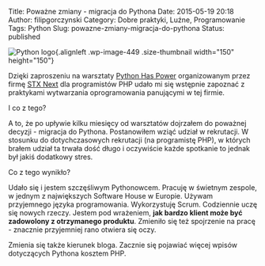 Title: Poważne zmiany - migracja do Pythona
Date: 2015-05-19 20:18
Author: filipgorczynski
Category: Dobre praktyki, Luźne, Programowanie
Tags: Python
Slug: powazne-zmiany-migracja-do-pythona
Status: published

![Python logo](https://filipgorczynski.files.wordpress.com/2011/11/python-logo.png?w=150){.alignleft .wp-image-449 .size-thumbnail width="150" height="150"}

Dzięki zaproszeniu na warsztaty [Python Has Power](http://pythonhaspower.com/) organizowanym przez firmę [STX Next](http://stxnext.pl/) dla programistów PHP udało mi się wstępnie zapoznać z praktykami wytwarzania oprogramowania panującymi w tej firmie.

I co z tego?

A to, że po upływie kilku miesięcy od warsztatów dojrzałem do poważnej decyzji - migracja do Pythona. Postanowiłem wziąć udział w rekrutacji. W stosunku do dotychczasowych rekrutacji (na programistę PHP), w których brałem udział ta trwała dość długo i oczywiście każde spotkanie to jednak był jakiś dodatkowy stres.

Co z tego wynikło?

Udało się i jestem szczęśliwym Pythonowcem. Pracuję w świetnym zespole, w jednym z największych Software House w Europie. Używam przyjemnego języka programowania. Wykorzystuję Scrum. Codziennie uczę się nowych rzeczy. Jestem pod wrażeniem, **jak bardzo klient może być zadowolony z otrzymanego produktu**. Zmieniło się też spojrzenie na pracę - znacznie przyjemniej rano otwiera się oczy.

Zmienia się także kierunek bloga. Zacznie się pojawiać więcej wpisów dotyczących Pythona kosztem PHP.
